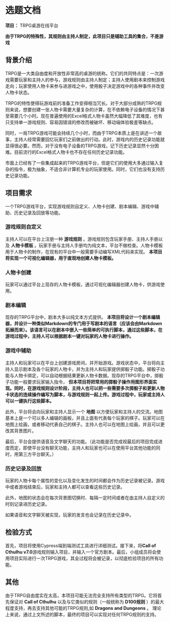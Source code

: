 # 选题文档

**项目：** TRPG桌游在线平台

**由于TRPG的特殊性，其规则由主持人制定，此项目只是辅助工具的集合，不是游戏**

## 背景介绍

TRPG是一大类自由度和开放性非常高的桌游的统称。它们的共同特点是：一次游戏需要玩家和主持人的参与，游戏规则由主持人制定；主持人使用剧本来控制游戏走向；玩家使用人物卡来参与进游戏之中，使用骰子决定游戏中的各种事件并改变人物卡状态。

TRPG的特性使得玩游戏前的准备工作变得相当冗长。对于大部分成熟的TRPG规则来说，想要创建一张人物卡需要大量复杂的计算，在不依赖电子设备的情况下甚至需要几个小时。现在普遍使用的Excel格式人物卡虽然大幅降低了其难度，也有只支持单一游戏规则、容易因错误的修改而被破坏、移动端体验极差等缺点。

同时，一局TRPG游戏可能会持续几个小时，而由于TRPG本质上是在讲述一个故事，主持人经常需要回忆玩家们之前做出的行动。此时，游戏内的历史记录功能就显得很必要。然而，对于没有电子设备的TRPG游戏，记下历史记录显然十分困难。目前流行的Excel格式人物卡也不存在任何历史记录功能。

市面上已经有了一些集成起来的TRPG游戏平台，但是它们的使用大多通过输入复杂的指令，极为抽象，不适合非计算机专业的玩家使用。同时，它们也没有支持历史记录功能。

## 项目需求

一个TRPG游戏平台，实现游戏规则自定义、人物卡创建、剧本编辑、游戏中辅助、历史记录及回放等功能。

### 游戏规则自定义

主持人可以在平台上注册一种 **游戏规则** 。游戏规则包含玩家手册、主持人手册以及 **人物卡模板** 。玩家手册与主持人手册均为纯文本，平台不做检查。人物卡模板用于人物卡的制作，在现有的平台中一般需要手动编写XML代码来实现。 **本项目将实现一个可视化编辑器，用于直观地创建人物卡模板。**

### 人物卡创建

玩家可以通过平台上现存的人物卡模板，通过可视化编辑器创建人物卡，供游戏使用。

### 剧本编辑

现存的TRPG平台中，剧本大多以纯文本方式提供。 **本项目将设计一个剧本编辑器，并设计一种类似Markdown的专门用于写剧本的语言（应该会由Markdown拓展而来）。该语言可以在剧本中嵌入一些简单的可执行脚本，通过这些脚本，在游戏过程中，主持人可以根据剧本一键对玩家的人物卡进行操作。**

### 游戏中辅助

主持人和玩家可以在平台上创建游戏房间，并开始游戏。游戏状态中，平台将向主持人显示剧本及各个玩家的人物卡，并为主持人和玩家提供掷骰子功能。掷骰子功能与人物卡绑定，可以自动根据结果更新人物卡数据。现存的TRPG平台中，掷骰子功能一般要求玩家输入指令， **但本项目将把常用的掷骰子操作用图形界面实现。同时，在游戏规则设计阶段，主持人也可以把一些需要多次掷骰子和更新人物卡状态的连续操作编写为脚本，与游戏规则一起上传。游戏过程中，玩家或主持人可以一键执行这些脚本。**

此外，平台将会向玩家和主持人显示一个 **地图** 以方便玩家和主持人的交流。地图基本上是一个可以多人编辑的画板，并且上面有代表每个玩家的棋子。玩家可以在地图上绘画，或者移动代表自己的棋子。主持人也可以在地图上绘画，并且可以更改其背景图片。

最后，平台会提供语音及文字聊天的功能。（此功能是否完成视最后的项目完成进度而定，即使平台没有聊天功能，主持人和玩家也可以在使用平台其他功能的同时，用第三方平台聊天。）

### 历史记录及回放

玩家的人物卡每个属性的变化以及变化发生的时间都会作为历史记录被记录。游戏中或者游戏结束后，玩家和主持人都可以查看这些历史记录。

此外，地图的状态会在每次背景图切换时、每隔一定时间或者在由主持人自定义的时刻记录进历史记录。

如果语音和文字聊天被实现，玩家的发言也会记录在历史记录中。


## 检验方式

首先，项目将使用Cypress端到端测试工具进行详细测试。接下来，将**Call of Cthulhu v7.0**游戏规则输入项目，并输入一个官方剧本。最后，小组成员将会使用项目实际进行一次TRPG游戏，其全过程将会被记录，以彻底检验项目的所有功能。

## 其他

由于TRPG自由度实在太高，本项目可能无法完全支持所有类型的TRPG。它将首先保证对 **Call of Cthulhu** 以及与它类似的规则（一般统称为 **D100规则** ）的最大程度支持，再去支持其他可能的TRPG规则,如 **Dragons and Dungeons** 。 理论上来说，通过上文所述的脚本，最终的项目可以实现对任何TRPG规则的支持。
